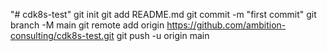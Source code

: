 "# cdk8s-test"  git init git add README.md git commit -m "first commit" git branch -M main git remote add origin https://github.com/ambition-consulting/cdk8s-test.git git push -u origin main
